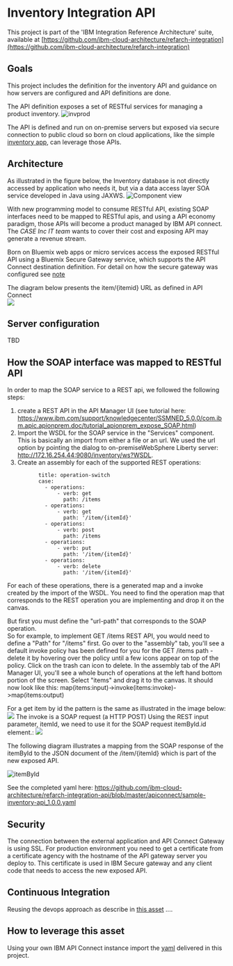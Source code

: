 # Inventory Integration API

This project is part of the 'IBM Integration Reference Architecture' suite, available at [https://github.com/ibm-cloud-architecture/refarch-integration](https://github.com/ibm-cloud-architecture/refarch-integration)

## Goals
This project includes the definition for the inventory API and guidance on how servers are configured and API definitions are done.

The API definition exposes a set of RESTful services for managing a product inventory.
![invprod](docs/inventory-product.png)  

The API is defined and run on on-premise servers but exposed via secure connection to public cloud so born on cloud applications, like the simple [inventory app](https://github.com/ibm-cloud-architecture/refarch-caseinc-app), can leverage those APIs.

## Architecture
As illustrated in the figure below, the Inventory database is not directly accessed by application who needs it, but via a data access layer SOA service developed in Java using JAXWS.
![Component view](docs/cp-phy-view.png)  

With new programming model to consume RESTful API, existing SOAP interfaces need to be mapped to RESTful apis, and using a API economy paradigm, those APIs will become a product managed by IBM API connect. The *CASE Inc IT team* wants to cover their cost and exposing API may generate a revenue stream.

Born on Bluemix web apps or micro services access the exposed RESTful API using a Bluemix Secure Gateway service, which supports the API Connect destination definition. For detail on how the secure gateway was configured see [note](https://github.com/ibm-cloud-architecture/refarch-integration-utilities/blob/master/docs/ConfigureSecureGateway.md)

The diagram below presents the item/{itemid} URL as defined in API Connect  
![](docs/item-id.png)

## Server configuration
TBD

## How the SOAP interface was mapped to RESTful API
In order to map the SOAP service to a REST api, we followed the following steps:  
1) create a REST API in the API Manager UI (see tutorial here: https://www.ibm.com/support/knowledgecenter/SSMNED_5.0.0/com.ibm.apic.apionprem.doc/tutorial_apionprem_expose_SOAP.html)
2) Import the WSDL for the SOAP service in the "Services" component. This is basically an import from either a file or an url. We used the url option by pointing the dialog to on-premiseWebSphere Liberty server: http://172.16.254.44:9080/inventory/ws?WSDL.
3) Create an assembly for each of the supported REST operations:

```
          title: operation-switch
          case:
            - operations:
                - verb: get
                  path: /items
            - operations:
                - verb: get
                  path: '/item/{itemId}'
            - operations:
                - verb: post
                  path: /items
            - operations:
                - verb: put
                  path: '/item/{itemId}'
            - operations:
                - verb: delete
                  path: '/item/{itemId}'
```


 For each of these operations, there is a generated map and a invoke created by the import of the WSDL. You need to find the operation map that corresponds to the REST operation you are implementing and drop it on the canvas.

 But first you must define the "url-path" that corresponds to the SOAP operation.  
 So for example, to implement GET /items REST API, you would need to define a "Path" for "/items" first. Go over to the "assembly" tab, you'll see a default invoke policy has been defined for you for the GET /items path - delete it by hovering over the policy until a few icons appear on top of the policy. Click on the trash can icon to delete. In the assembly tab of the API Manager UI, you'll see a whole bunch of operations at the left hand bottom portion of the screen. Select "items" and drag it to the canvas. It should now look like this:
map(items:input)->invoke(items:invoke)->map(items:output)

For a get item by id the pattern is the same as illustrated in the image below:
 ![](docs/assemble-get-item.png)
 The invoke is a SOAP request (a HTTP POST)
Using the REST input parameter, itemId, we need to use it for the SOAP request itemById.id element.:
![](docs/inputtosoap.png)

The following diagram illustrates a mapping from the SOAP response of the itemById to the JSON document of the /item/{itemId} which is part of the new exposed API.

![itemById](docs/rest2soap-mapping.png)


See the completed yaml here: https://github.com/ibm-cloud-architecture/refarch-integration-api/blob/master/apiconnect/sample-inventory-api_1.0.0.yaml

## Security
The connection between the external application and API Connect Gateway is using SSL. For production environment you need to get a certificate from a certificate agency with the hostname of the API gateway server you deploy to. This certificate is used in IBM Secure gateway and any client code that needs to access the new exposed API.

## Continuous Integration
Reusing the devops approach as describe in [this asset](https://github.com/ibm-cloud-architecture/refarch-hybridcloud-blueportal-api/blob/master/HybridDevOpsForAPIC.pdf) ....

## How to leverage this asset
Using your own IBM API Connect instance import the [yaml](https://github.com/ibm-cloud-architecture/refarch-integration-api/blob/master/apiconnect/sample-inventory-api_1.0.0.yaml) delivered in this project.
